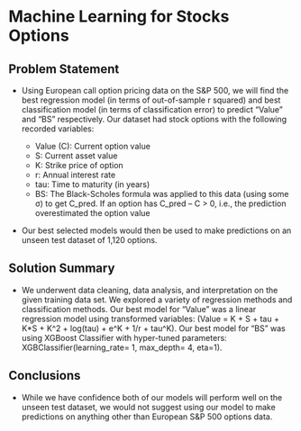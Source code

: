 # Machine Learning for Stocks Options

## Problem Statement 
- Using European call option pricing data on the S&P 500, we will find the best regression model (in terms of out-of-sample r squared) and best classification model (in terms of classification error) to predict “Value” and “BS” respectively. Our dataset had stock options with the following recorded variables: 
  - Value (C): Current option value 
  - S: Current asset value 
  - K: Strike price of option 
  -	r: Annual interest rate 
  -	tau: Time to maturity (in years) 
  - BS: The Black-Scholes formula was applied to this data (using some σ) to get C_pred. If an option has C_pred – C > 0, i.e., the prediction overestimated the option value

- Our best selected models would then be used to make predictions on an unseen test dataset of 1,120 options. 

## Solution Summary
- We underwent data cleaning, data analysis, and interpretation on the given training data set. We explored a variety of regression methods and classification methods. Our best model for “Value” was a linear regression model using transformed variables: (Value = K + S + tau + K*S + K^2 + log(tau) + e^K + 1/r + tau^K). Our best model for “BS” was using XGBoost Classifier with hyper-tuned parameters: XGBClassifier(learning_rate= 1, max_depth= 4, eta=1). 

## Conclusions
- While we have confidence both of our models will perform well on the unseen test dataset, we would not suggest using our model to make predictions on anything other than European S&P 500 options data. 
